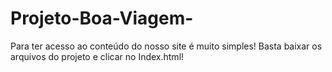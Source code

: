 # Projeto-Boa-Viagem-

Para ter acesso ao conteúdo do nosso site é muito simples! Basta baixar os arquivos do projeto e clicar no Index.html!
